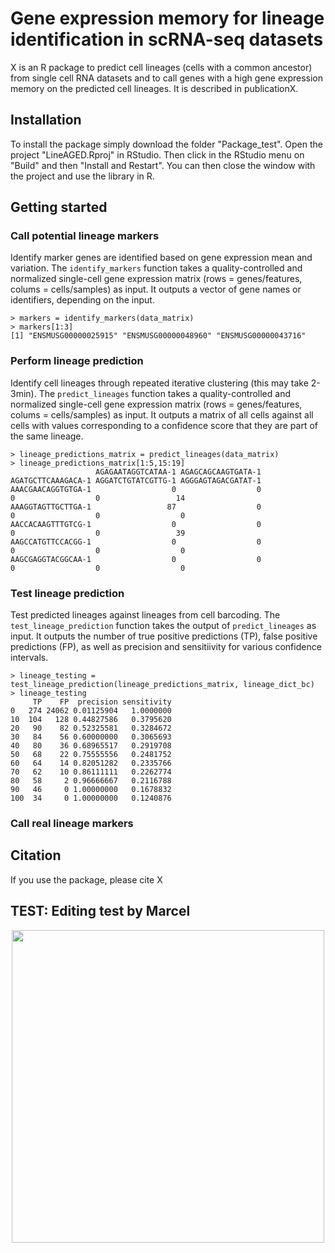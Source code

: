 # Gene expression memory for lineage identification in scRNA-seq datasets

X is an R package to predict cell lineages (cells with a common ancestor) from single cell RNA datasets and to call genes with a high gene expression memory on the predicted cell lineages. It is described in publicationX.

## Installation
To install the package simply download the folder "Package_test". Open the project "LineAGED.Rproj" in RStudio. Then click in the RStudio menu on "Build" and then "Install and Restart". You can then close the window with the project and use the library in R.

## Getting started

### Call potential lineage markers
Identify marker genes are identified based on gene expression mean and variation.
The `identify_markers` function takes a quality-controlled and normalized single-cell gene expression matrix (rows = genes/features, colums = cells/samples) as input. It outputs a vector of gene names or identifiers, depending on the input.

```
> markers = identify_markers(data_matrix)
> markers[1:3]
[1] "ENSMUSG00000025915" "ENSMUSG00000048960" "ENSMUSG00000043716"
```

### Perform lineage prediction
Identify cell lineages through repeated iterative clustering (this may take 2-3min).
The `predict_lineages` function takes a quality-controlled and normalized single-cell gene expression matrix (rows = genes/features, colums = cells/samples) as input. It outputs a matrix of all cells against all cells with values corresponding to a confidence score that they are part of the same lineage. 

```
> lineage_predictions_matrix = predict_lineages(data_matrix)
> lineage_predictions_matrix[1:5,15:19]
                   AGAGAATAGGTCATAA-1 AGAGCAGCAAGTGATA-1 AGATGCTTCAAAGACA-1 AGGATCTGTATCGTTG-1 AGGGAGTAGACGATAT-1
AAACGAACAGGTGTGA-1                  0                  0                  0                  0                 14
AAAGGTAGTTGCTTGA-1                 87                  0                  0                  0                  0
AACCACAAGTTTGTCG-1                  0                  0                  0                  0                 39
AAGCCATGTTCCACGG-1                  0                  0                  0                  0                  0
AAGCGAGGTACGGCAA-1                  0                  0                  0                  0                  0
```

### Test lineage prediction
Test predicted lineages against lineages from cell barcoding.
The `test_lineage_prediction` function takes the output of `predict_lineages` as input. It outputs the number of true positive predictions (TP), false positive predictions (FP), as well as precision and sensitiivity for various confidence intervals. 

```
> lineage_testing = test_lineage_prediction(lineage_predictions_matrix, lineage_dict_bc)
> lineage_testing
     TP    FP  precision sensitivity
0   274 24062 0.01125904   1.0000000
10  104   128 0.44827586   0.3795620
20   90    82 0.52325581   0.3284672
30   84    56 0.60000000   0.3065693
40   80    36 0.68965517   0.2919708
50   68    22 0.75555556   0.2481752
60   64    14 0.82051282   0.2335766
70   62    10 0.86111111   0.2262774
80   58     2 0.96666667   0.2116788
90   46     0 1.00000000   0.1678832
100  34     0 1.00000000   0.1240876
```
### Call real lineage markers

## Citation
If you use the package, please cite X

## TEST: Editing test by Marcel
<p align="center">
  <img width="500" height="500" src="https://github.com/UPSUTER/Memory/blob/main/Network_for_GitHub.png">
</p>
